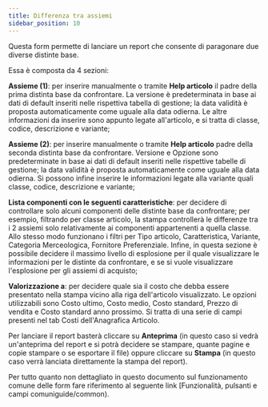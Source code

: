 ```yaml
---
title: Differenza tra assiemi
sidebar_position: 10
---
```


Questa form permette di lanciare un report che consente di paragonare due diverse distinte base.

Essa è composta da 4 sezioni:

**Assieme (1)**: per inserire manualmente o tramite **Help articolo** il padre della prima distinta base da confrontare. La versione è predeterminata in base ai dati di default inseriti nelle rispettiva tabella di gestione; la data validità è proposta automaticamente come uguale alla data odierna. Le altre informazioni da inserire sono appunto legate all'articolo, e si tratta di classe, codice, descrizione e variante;

**Assieme (2)**: per inserire manualmente o tramite **Help articolo** padre della seconda distinta base da confrontare. Versione e Opzione sono predeterminate in base ai dati di default inseriti nelle rispettive tabelle di gestione; la data validità è proposta automaticamente come uguale alla data odierna. Si possono infine inserire le informazioni legate alla variante quali classe, codice, descrizione e variante;

**Lista componenti con le seguenti caratteristiche**: per decidere di controllare solo alcuni componenti delle distinte base da confrontare; per esempio, filtrando per classe articolo, la stampa controllerà le differenze tra i 2 assiemi solo relativamente ai componenti appartenenti a quella classe. Allo stesso modo funzionano i filtri per Tipo articolo, Caratteristica, Variante, Categoria Merceologica, Fornitore Preferenziale. Infine, in questa sezione è possibile decidere il massimo livello di esplosione per il quale visualizzare le informazioni per le distinte da confrontare, e se si vuole visualizzare l'esplosione per gli assiemi di acquisto;

**Valorizzazione a**: per decidere quale sia il costo che debba essere presentato nella stampa vicino alla riga dell'articolo visualizzato. Le opzioni utilizzabili sono Costo ultimo, Costo medio, Costo standard, Prezzo di vendita e Costo standard anno prossimo. Si tratta di una serie di campi presenti nel tab Costi dell'Anagrafica Articolo.

Per lanciare il report basterà cliccare su **Anteprima** (in questo caso si vedrà un'anteprima del report e si potrà decidere se stampare, quante pagine e copie stampare o se esportare il file) oppure cliccare su **Stampa** (in questo caso verrà lanciata direttamente la stampa del report).

Per tutto quanto non dettagliato in questo documento sul funzionamento comune delle form fare riferimento al seguente link [Funzionalità, pulsanti e campi comuniguide/common).